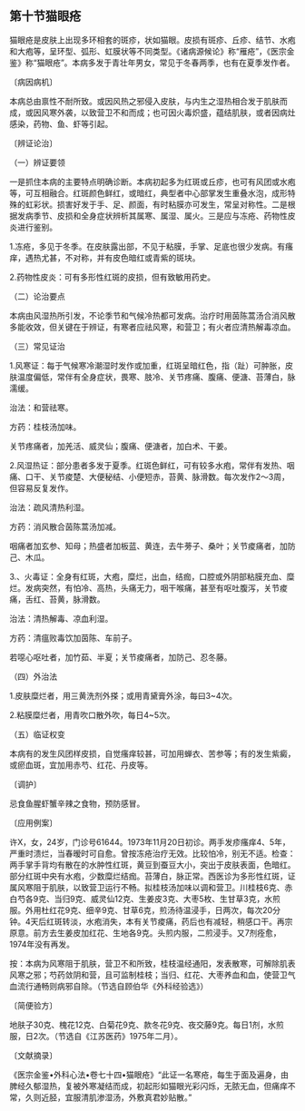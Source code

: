 ## 第十节猫眼疮

猫眼疮是皮肤上出现多环相套的斑疹，状如猫眼。皮损有斑疹、丘疹、结节、水疱和大疱等，呈环型、弧形、虹膜状等不同类型。《诸病源候论》称“雁疮”，《医宗金鉴》称“猫眼疮”。本病多发于青壮年男女，常见于冬春两季，也有在夏季发作者。

〔病因病机〕

本病总由禀性不耐所致。或因风热之邪侵入皮肤，与内生之湿热相合发于肌肤而成，或因风寒外袭，以致营卫不和而成；也可因火毒炽盛，蕴结肌肤，或者因病灶感染，药物、鱼、虾等引起。

〔辨证论治〕

（一）辨证要领

一是抓住本病的主要特点明确诊断。本病初起多为红斑或丘疹，也可有风团或水疱等，可互相融合。红斑颜色鲜红，或暗红，典型者中心部掌发生重叠水泡，成形特殊的虹彩状。损害好发于手、足、颜面，有时粘膜亦可发生，常呈对称性。二是根据发病季节、皮损和全身症状辨析其属寒、属湿、属火。三是应与冻疮、药物性皮炎进行鉴别。

1.冻疮，多见于冬季。在皮肤露出部，不见于粘膜，手掌、足底也很少发病。有瘙痒，遇热尤甚，不对称，并有皮色暗红或青紫的斑块。

2.药物性皮炎：可有多形性红斑的皮损，但有致敏用药史。

（二）论治要点

本病由风湿热所引发，不论季节和气候冷热都可发病。治疗时用茵陈蒿汤合消风散多能收效，但关键在于辨证，有寒者应祛风寒，和营卫；有火者应清热解毒凉血。

（三）常见证治

1.风寒证：每于气候寒冷潮湿时发作或加重，红斑呈暗红色，指（趾）可肿胀，皮肤温度偏低，常伴有全身症状，畏寒、肢冷、关节疼痛、腹痛、便溏、苔薄白，脉濡缓。

治法：和营祛寒。

方药：桂枝汤加味。

关节疼痛者，加羌活、威灵仙；腹痛、便溏者，加白术、干姜。

2.风湿热证：部分患者多发于夏季。红斑色鲜红，可有较多水疱，常伴有发热、咽痛、口干、关节痠楚、大便秘结、小便短赤，苔黄、脉滑数。每次发作2〜3周，但容易反复发作。

治法：疏风清热利湿。

方药：消风散合茵陈蒿汤加减。

咽痛者加玄参、知母；热盛者加板蓝、黄连，去牛蒡子、桑叶；关节痠痛者，加防己、木瓜。

3.、火毒证：全身有红斑，大疱，糜烂，出血，结痂，口腔或外阴部粘膜充血、糜烂。发病突然，有怕冷、高热，头痛无力，咽干喉痛，甚至有呕吐腹泻，关节痠痛，舌红、苔黄，脉滑数。

治法：清热解毒、凉血利湿。

方药：清瘟败毒饮加茵陈、车前子。

若噁心呕吐者，加竹茹、半夏；关节痠痛者，加防己、忍冬藤。

（四）外治法

1.皮肤糜烂者，用三黄洗剂外搽；或用青黛膏外涂，每曰3~4次。

2.粘膜糜烂者，用青吹口散外吹，每日4~5次。

（五）临证权变

本病有的发生风团样皮损，自觉瘙痒较甚，可加用蝉衣、苦参等；有的发生紫癜，或瘀血斑，宜加用赤芍、红花、丹皮等。

〔调护〕

忌食鱼腥虾蟹辛辣之食物，预防感冒。

〔应用例案〕

许X，女，24岁，门诊号61644。1973年11月20日初诊。两手发疹瘙痒4、5年，严重时溃烂，当春暧时可自愈。曾按冻疮治疗无效。比较怕冷，别无不适。检查：两手掌手背均有散在的水肿性红斑，黄豆到蚕豆大小，突出于皮肤表面，色暗红。部分红斑中央有水疱，少数糜烂结痂。苔薄白，脉正常。西医诊为多形性红斑，证属风寒阻于肌肤，以致营卫运行不畅。拟桂枝汤加味以调和营卫。川桂枝6克、赤白芍各9克、当归9克、威灵仙12克、生姜皮3克、大枣5枚、生甘草3克，水煎服。外用杜红花9克、细辛9克、甘草6克，煎汤待温浸手，日两次，每次20分钟。4天后红斑转淡，水疱消失，本有关节痠痛，药后也有减轻，稍感口干。再宗原意。前方去生姜皮加红花、生地各9克。头煎内服，二煎浸手。又7剂痊愈，1974年没有再发。

按：本病为风寒阻于肌肤，营卫不和所致，桂枝温经通阳，发表散寒，可解除肌表风寒之邪；芍药敛阴和营，且可监制桂枝；当归、红花、大枣养血和血，使营卫气血流行通畅则病邪自除。（节选自顾伯华《外科经验选》）

〔简便验方〕

地肤子30克、槐花12克、白菊花9克、款冬花9克、夜交藤9克。每日1剂，水煎服，日2次。（节选自《江苏医药》1975年二月）。

〔文献摘录〕

《医宗金鉴•外科心法•卷七十四•猫眼疮》“此证一名寒疮，每生于面及遍身，由脾经久郁湿热，复被外寒凝结而成，初起形如猫眼光彩闪烁，无脓无血，但痛痒不常，久则近胫，宜服清肌渗湿汤，外敷真君妙贴散。”
